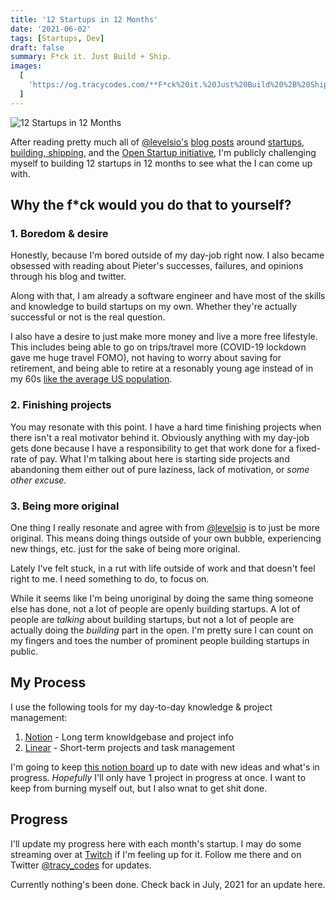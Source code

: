 ```yaml
---
title: '12 Startups in 12 Months'
date: '2021-06-02'
tags: [Startups, Dev]
draft: false
summary: F*ck it. Just Build + Ship.
images:
  [
    'https://og.tracycodes.com/**F*ck%20it.%20Just%20Build%20%2B%20Ship.**.png?theme=dark&md=1&fontSize=100px',
  ]
---
```


![12 Startups in 12 Months](https://og.tracycodes.com/**F*ck%20it.%20Just%20Build%20%2B%20Ship.**.png?theme=dark&md=1&fontSize=100px)

After reading pretty much all of [@levelsio's](https://twitter.com/levelsio) [blog posts](https://levels.io/) around [startups, building, shipping](https://levels.io/12-startups-12-months/), and the [Open Startup initiative](https://nomadlist.com/open), I'm publicly challenging myself to building 12 startups in 12 months to see what the I can come up with.

## Why the f\*ck would you do that to yourself?

### 1. Boredom & desire

Honestly, because I'm bored outside of my day-job right now. I also became obsessed with reading about Pieter's successes, failures, and opinions through his blog and twitter.

Along with that, I am already a software engineer and have most of the skills and knowledge to build startups on my own. Whether they're actually successful or not is the real question.

I also have a desire to just make more money and live a more free lifestyle. This includes being able to go on trips/travel more (COVID-19 lockdown gave me huge travel FOMO), not having to worry about saving for retirement, and being able to retire at a resonably young age instead of in my 60s [like the average US population](https://www.yahoo.com/now/average-retirement-age-every-state-150000464.html).

### 2. Finishing projects

You may resonate with this point. I have a hard time finishing projects when there isn't a real motivator behind it. Obviously anything with my day-job gets done because I have a responsibility to get that work done for a fixed-rate of pay. What I'm talking about here is starting side projects and abandoning them either out of pure laziness, lack of motivation, or _some other excuse_.

### 3. Being more original

One thing I really resonate and agree with from [@levelsio](https://twitter.com/levelsio) is to just be more original. This means doing things outside of your own bubble, experiencing new things, etc. just for the sake of being more original.

Lately I've felt stuck, in a rut with life outside of work and that doesn't feel right to me. I need something to do, to focus on.

While it seems like I'm being unoriginal by doing the same thing someone else has done, not a lot of people are openly building startups. A lot of people are _talking_ about building startups, but not a lot of people are actually doing the _building_ part in the open. I'm pretty sure I can count on my fingers and toes the number of prominent people building startups in public.

## My Process

I use the following tools for my day-to-day knowledge & project management:

1. [Notion](https://notion.so) - Long term knowldgebase and project info
2. [Linear](https://linear.app) - Short-term projects and task management

I'm going to keep [this notion board](https://www.notion.so/f92dc5fc00f54baa820e7f8a3e0d04a5?v=89055f7fa0a04674bc73e682d444a7ac) up to date with new ideas and what's in progress. _Hopefully_ I'll only have 1 project in progress at once. I want to keep from burning myself out, but I also wnat to get shit done.

## Progress

I'll update my progress here with each month's startup. I may do some streaming over at [Twitch](https://twitch.tv/tracycodes) if I'm feeling up for it. Follow me there and on Twitter [@tracy_codes](https://twitter.com/tracy_codes) for updates.

Currently nothing's been done. Check back in July, 2021 for an update here.
